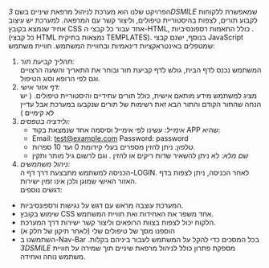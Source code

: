 הפרויקט שלנו הוא מערכת לניהול מרפאת שיניים בשם *3DSMILE* שמאפשרת ללקוחות לקבוע תורים, לצפות בהיסטוריית טיפולים, וליצור קשר עם המרפאה. למערכת יש עיצוב אחיד שנמצא בקובץ CSS אחד עבור כל קבצי ה-HTML, כולל התאמות רספונסיביות .(כל קבצי HTML נמצאות בתיקית TEMPLATESׂ). בנוסף, ישנם קבצי JavaScript שמטפלים באינטראקציות דינאמיות ובחוויית המשתמש.
 חוויית משתמש:
1. *תהליך קביעת תור:*  
   המשתמש נכנס לדף הבית, גולש לדף קביעת תור ובוחר את התאריך והשעה הרצויים וגם לפי הרופא וסוג הטיפול.
2. *דף אזור אישי:*  
   מציג למשתמש מידע מותאם אישית, כולל תורים עתידיים והיסטוריית טיפולים. ( יש הנחה שהתור הקודם והתור הבא זאת רשימות של תורים שנקבעו במערכת אבל עדיין לא קימיים )
3. *ולידציה בטפסים:*  
   - *אימייל:* עשינו לפי אימייל וסיסמה אחד שנמצאת בקוד APP שהיא:
   - Email: test@example.com
Password: password
   - *טלפון:* ניתן להזין מספרים בעלי קידומת 0 ועד 10 ספרות.  
   - *שם מלא:* לא ניתן להשאיר שדות ריקים או להזין . וגם לרשום גיל מותר ותקין
4. *ניהול משתמשים:*  
   הכניסה למשתמש מתבצעת דרך דף ה-LOGIN. לאחר הכניסה, ניתן לצפות בדף האזור האישי שמוגן ולכן אינו זמין ישירות.  
דגשים נוספים:
- המערכת עוצבה מראש עם דגש על נגישות ורספונסיביות.  
- שימוש בקובץ CSS אחד משפר את האחידות ואת חוויית המשתמש.  
- הלקוח יכול לצפות בצוות הרופאים וליצור קשר ישירות דרך המערכת.  
- ⁠הוספנו מסך של טיפולים שלי (לאחר תיקון של חלק א) 
- ⁠השתמשנו ב-Nav-Bar בכל המסכים כדי להקל על המשתמש לעבור ביניהם בקלות.
*3DSMILE* מספקת פתרון כולל לניהול מרפאת שיניים תוך שמירה על חוויית משתמש נוחה ואחידה.
